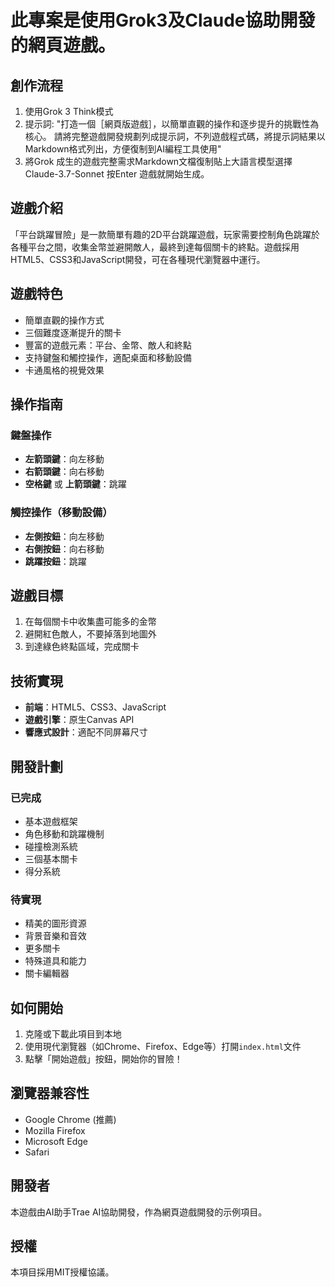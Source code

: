 # 此專案是使用Grok3及Claude協助開發的網頁遊戲。
## 創作流程
1. 使用Grok 3 Think模式
2. 提示詞: 
"打造一個［網頁版遊戲］，以簡單直觀的操作和逐步提升的挑戰性為核心。
請將完整遊戲開發規劃列成提示詞，不列遊戲程式碼，將提示詞結果以Markdown格式列出，方便復制到AI編程工具使用"
3. 將Grok 成生的遊戲完整需求Markdown文檔復制貼上大語言模型選擇Claude-3.7-Sonnet 按Enter 遊戲就開始生成。

## 遊戲介紹

「平台跳躍冒險」是一款簡單有趣的2D平台跳躍遊戲，玩家需要控制角色跳躍於各種平台之間，收集金幣並避開敵人，最終到達每個關卡的終點。遊戲採用HTML5、CSS3和JavaScript開發，可在各種現代瀏覽器中運行。

## 遊戲特色

- 簡單直觀的操作方式
- 三個難度逐漸提升的關卡
- 豐富的遊戲元素：平台、金幣、敵人和終點
- 支持鍵盤和觸控操作，適配桌面和移動設備
- 卡通風格的視覺效果

## 操作指南

### 鍵盤操作
- **左箭頭鍵**：向左移動
- **右箭頭鍵**：向右移動
- **空格鍵** 或 **上箭頭鍵**：跳躍

### 觸控操作（移動設備）
- **左側按鈕**：向左移動
- **右側按鈕**：向右移動
- **跳躍按鈕**：跳躍

## 遊戲目標

1. 在每個關卡中收集盡可能多的金幣
2. 避開紅色敵人，不要掉落到地圖外
3. 到達綠色終點區域，完成關卡

## 技術實現

- **前端**：HTML5、CSS3、JavaScript
- **遊戲引擎**：原生Canvas API
- **響應式設計**：適配不同屏幕尺寸

## 開發計劃

### 已完成
- 基本遊戲框架
- 角色移動和跳躍機制
- 碰撞檢測系統
- 三個基本關卡
- 得分系統

### 待實現
- 精美的圖形資源
- 背景音樂和音效
- 更多關卡
- 特殊道具和能力
- 關卡編輯器

## 如何開始

1. 克隆或下載此項目到本地
2. 使用現代瀏覽器（如Chrome、Firefox、Edge等）打開`index.html`文件
3. 點擊「開始遊戲」按鈕，開始你的冒險！

## 瀏覽器兼容性

- Google Chrome (推薦)
- Mozilla Firefox
- Microsoft Edge
- Safari

## 開發者

本遊戲由AI助手Trae AI協助開發，作為網頁遊戲開發的示例項目。

## 授權

本項目採用MIT授權協議。